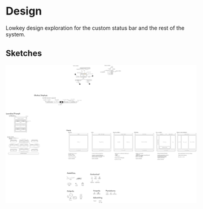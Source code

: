 # Design

Lowkey design exploration for the custom status bar and the rest of the system.

## Sketches

![Design v0](./design/personal-setup-design-2.excalidraw.png)
